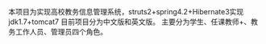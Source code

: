 本项目为实现高校教务信息管理系统，struts2+spring4.2+Hibernate3实现
jdk1.7+tomcat7
目前项目分为中文版和英文版。
主要分为学生、任课教师+、教务工作人员、管理员四个角色。